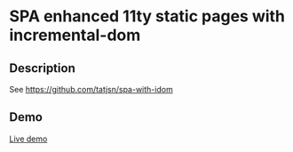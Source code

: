 # SPA enhanced 11ty static pages with incremental-dom

## Description

See https://github.com/tatjsn/spa-with-idom

## Demo

[Live demo](https://11ty-spa.vercel.app/)

